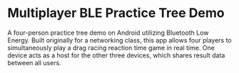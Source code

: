 # Multiplayer BLE Practice Tree Demo
A four-person practice tree demo on Android utilizing Bluetooth Low Energy. Built originally for a networking class, this app allows four players to simultaneously play a drag racing reaction time game in real time. One device acts as a host for the other three devices, which shares result data between all users.
